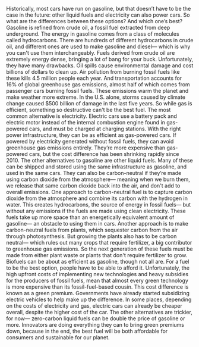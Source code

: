 Historically, most cars have run  on gasoline, but that doesn’t have to be the case in the future: other liquid fuels and electricity can also power cars. So what are the differences  between these options? And which one’s best? Gasoline is refined from crude oil, a fossil fuel extracted from deep underground. The energy in gasoline comes from a class of molecules called hydrocarbons. There are hundreds of different hydrocarbons in crude oil, and different ones are used  to make gasoline and diesel— which is why you can't use them interchangeably. Fuels derived from crude oil are extremely energy dense, bringing a lot of bang for your buck. Unfortunately, they have many drawbacks. Oil spills cause environmental damage and cost billions of dollars to clean up. Air pollution from burning  fossil fuels like these kills 4.5 million people each year. And transportation accounts for 16% of global greenhouse gas emissions, almost half of which comes  from passenger cars burning fossil fuels. These emissions warm the planet  and make weather more extreme. In the U.S. alone, storms caused by climate change caused $500 billion of damage  in the last five years. So while gas is efficient, something so destructive can't be the best fuel. The most common alternative is electricity. Electric cars use a battery pack and electric motor instead of the internal combustion engine found in gas-powered cars, and must be charged at charging stations. With the right power infrastructure, they can be as efficient as gas-powered cars. If powered by electricity generated without fossil fuels, they can avoid greenhouse gas emissions  entirely. They’re more expensive  than gas-powered cars, but the cost difference has been shrinking rapidly since 2010. The other alternatives to gasoline are other liquid fuels. Many of these can be shipped and stored using the same infrastructure as gasoline, and used in the same cars. They can also be carbon-neutral  if they’re made using carbon dioxide from the atmosphere— meaning when we burn them, we release that same carbon dioxide back into the air, and don't add to overall emissions. One approach to carbon-neutral fuel is to capture carbon dioxide from the atmosphere and combine its carbon with the hydrogen in water. This creates hydrocarbons,  the source of energy in fossil fuels— but without any emissions if the fuels  are made using clean electricity. These fuels take up more space than an energetically equivalent amount of gasoline— an obstacle to using them in cars. Another approach is to make carbon-neutral fuels from plants, which sequester carbon from the air  through photosynthesis. But growing the plants also has  to be carbon neutral— which rules out many crops that require fertilizer, a big contributor  to greenhouse gas emissions. So the next generation of these fuels must be made from either plant waste or plants that don't require fertilizer to grow. Biofuels can be about as efficient as gasoline, though not all are. For a fuel to be the best option,  people have to be able to afford it. Unfortunately, the high upfront costs of implementing new technologies and heavy subsidies for the producers  of fossil fuels, mean that almost every green technology is more expensive than  its fossil-fuel-based cousin. This cost difference is known as a green premium. Governments have already started subsidizing electric vehicles to help make up the difference. In some places, depending  on the costs of electricity and gas, electric cars can already be cheaper overall, despite the higher cost of the car. The other alternatives are trickier,  for now— zero-carbon liquid fuels can be double the price of gasoline or more. Innovators are doing everything they can to bring green premiums down, because in the end, the best fuel  will be both affordable for consumers and sustainable for our planet. 